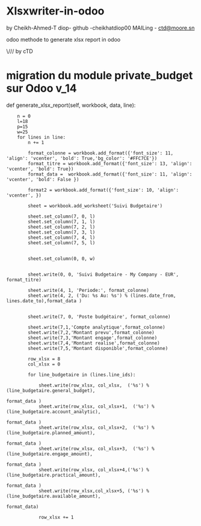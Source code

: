 # Xlsxwriter-in-odoo


by Cheikh-Ahmed-T diop- 
github -cheikhatdiop00
MAILing - ctd@moore.sn

odoo methode to generate xlsx report in odoo



  \\\///  by cTD


  # migration du module private_budget sur Odoo v_14
def generate_xlsx_report(self, workbook, data, line):
      
        n = 0
        l=18
        p=15
        w=25
        for lines in line:
            n += 1
           
            format_colonne = workbook.add_format({'font_size': 11, 'align': 'vcenter', 'bold': True,'bg_color': '#FFC7CE'})
            format_titre = workbook.add_format({'font_size': 13, 'align': 'vcenter', 'bold': True})
            format_data =  workbook.add_format({'font_size': 11, 'align': 'vcenter', 'bold': False })
            
            format2 = workbook.add_format({'font_size': 10, 'align': 'vcenter', })
           
            sheet = workbook.add_worksheet('Suivi Budgetaire')
       
            sheet.set_column(7, 0, l)
            sheet.set_column(7, 1, l)
            sheet.set_column(7, 2, l)
            sheet.set_column(7, 3, l)
            sheet.set_column(7, 4, l)
            sheet.set_column(7, 5, l)
            
           
            sheet.set_column(0, 0, w)
          
           
            sheet.write(0, 0, 'Suivi Budgetaire - My Company - EUR', format_titre)
            
            sheet.write(4, 1, 'Periode:', format_colonne)
            sheet.write(4, 2, ('Du: %s Au: %s') % (lines.date_from, lines.date_to),format_data )
            
            
            sheet.write(7, 0, 'Poste budgétaire', format_colonne)
            
            sheet.write(7,1,'Compte analytique',format_colonne)
            sheet.write(7,2,'Montant prevu',format_colonne)
            sheet.write(7,3,'Montant engage',format_colonne)
            sheet.write(7,4,'Montant realise',format_colonne)
            sheet.write(7,5,'Montant disponible',format_colonne)
            
            row_xlsx = 8
            col_xlsx = 0
          
            for line_budgetaire in (lines.line_ids):
            
                sheet.write(row_xlsx, col_xlsx,  ('%s') % (line_budgetaire.general_budget),
                                                                                        format_data )
                sheet.write(row_xlsx, col_xlsx+1,  ('%s') % (line_budgetaire.account_analytic),
                                                                                            format_data )
                sheet.write(row_xlsx, col_xlsx+2,  ('%s') % (line_budgetaire.planned_amount),
                                                                                            format_data )
                sheet.write(row_xlsx, col_xlsx+3,  ('%s') % (line_budgetaire.engage_amount),
                                                                                            format_data )
                sheet.write(row_xlsx, col_xlsx+4,('%s') % (line_budgetaire.practical_amount),
                                                                                            format_data )
                sheet.write(row_xlsx,col_xlsx+5, ('%s') % (line_budgetaire.available_amount),
                                                                                            format_data)
               
                row_xlsx += 1

